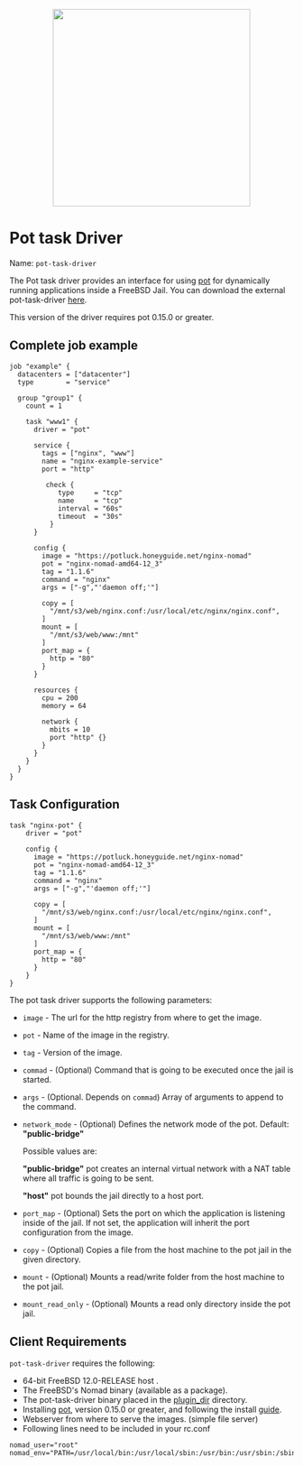 <p align="center">
<img width="350" src="mascot.png" />
</p>

# Pot task Driver

Name: `pot-task-driver`

The Pot task driver provides an interface for using [pot][pot-github-repo] for dynamically running applications inside a FreeBSD Jail.
You can download the external pot-task-driver [here][pot-task-driver].

This version of the driver requires pot 0.15.0 or greater.

## Complete job example

```hcl
job "example" {
  datacenters = ["datacenter"]
  type        = "service"

  group "group1" {
    count = 1

    task "www1" {
      driver = "pot"

      service {
        tags = ["nginx", "www"]
        name = "nginx-example-service"
        port = "http"

         check {
            type     = "tcp"
            name     = "tcp"
            interval = "60s"
            timeout  = "30s"
          }
      }

      config {
        image = "https://potluck.honeyguide.net/nginx-nomad"
        pot = "nginx-nomad-amd64-12_3"
        tag = "1.1.6"
        command = "nginx"
        args = ["-g","'daemon off;'"]

        copy = [
          "/mnt/s3/web/nginx.conf:/usr/local/etc/nginx/nginx.conf",
        ]
        mount = [
          "/mnt/s3/web/www:/mnt"
        ]
        port_map = {
          http = "80"
        }
      }

      resources {
        cpu = 200
        memory = 64

        network {
          mbits = 10
          port "http" {}
        }
      }
    }
  }
}
```

## Task Configuration

```hcl
task "nginx-pot" {
    driver = "pot"

    config {
      image = "https://potluck.honeyguide.net/nginx-nomad"
      pot = "nginx-nomad-amd64-12_3"
      tag = "1.1.6"
      command = "nginx"
      args = ["-g","'daemon off;'"]

      copy = [
        "/mnt/s3/web/nginx.conf:/usr/local/etc/nginx/nginx.conf",
      ]
      mount = [
        "/mnt/s3/web/www:/mnt"
      ]
      port_map = {
        http = "80"
      }
    }
}
```

The pot task driver supports the following parameters:

* `image` - The url for the http registry from where to get the image.

* `pot` - Name of the image in the registry.

* `tag` - Version of the image.

* `commad` - (Optional) Command that is going to be executed once the jail is started.

* `args` - (Optional. Depends on `commad`) Array of arguments to append to the command.

* `network_mode` - (Optional) Defines the network mode of the pot. Default: **"public-bridge"**

  Possible values are:

  **"public-bridge"**  pot creates an internal virtual network with a NAT table where all traffic is going to be sent.

  **"host"** pot bounds the jail directly to a host port.

* `port_map` - (Optional) Sets the port on which the application is listening inside of the jail. If not set, the application will inherit the port configuration from the image.

* `copy` - (Optional) Copies a file from the host machine to the pot jail in the given directory.

* `mount` - (Optional) Mounts a read/write folder from the host machine to the pot jail.

* `mount_read_only` - (Optional) Mounts a read only directory inside the pot jail.

## Client Requirements

`pot-task-driver` requires the following:

* 64-bit FreeBSD 12.0-RELEASE host .
* The FreeBSD's Nomad binary (available as a package).
* The pot-task-driver binary placed in the [plugin_dir][plugin_dir] directory.
* Installing [pot][pot-github-repo], version 0.15.0 or greater, and following the install [guide][pot-install-guide].
* Webserver from where to serve the images. (simple file server)
* Following lines need to be included in your rc.conf

```
nomad_user="root"
nomad_env="PATH=/usr/local/bin:/usr/local/sbin:/usr/bin:/usr/sbin:/sbin:/bin"
```

[pot-task-driver]: https://github.com/trivago/nomad-pot-driver/releases/download/v0.9.0/nomad-pot-driver
[plugin_dir]: /docs/configuration/index.html#plugin_dir
[pot-github-repo]: https://github.com/pizzamig/pot
[pot-install-guide]: https://github.com/pizzamig/pot/blob/master/share/doc/pot/Installation.md
